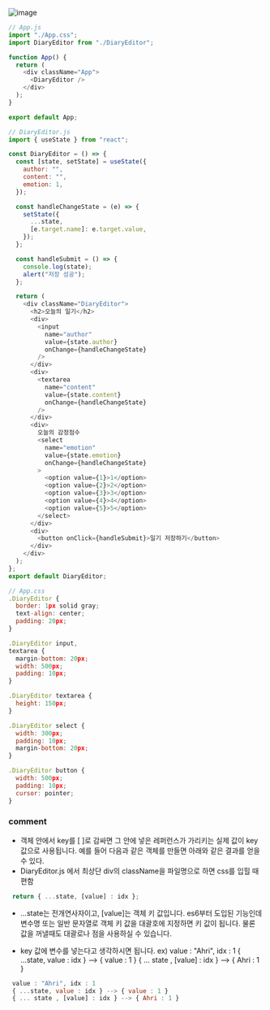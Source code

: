 ![image](https://user-images.githubusercontent.com/86208370/178137068-a9a5773f-a2c8-4b66-ba85-876573f30fdd.png)
```js
// App.js
import "./App.css";
import DiaryEditor from "./DiaryEditor";

function App() {
  return (
    <div className="App">
      <DiaryEditor />
    </div>
  );
}

export default App;
```

```js
// DiaryEditor.js
import { useState } from "react";

const DiaryEditor = () => {
  const [state, setState] = useState({
    author: "",
    content: "",
    emotion: 1,
  });

  const handleChangeState = (e) => {
    setState({
      ...state,
      [e.target.name]: e.target.value,
    });
  };

  const handleSubmit = () => {
    console.log(state);
    alert("저장 성공");
  };

  return (
    <div className="DiaryEditor">
      <h2>오늘의 일기</h2>
      <div>
        <input
          name="author"
          value={state.author}
          onChange={handleChangeState}
        />
      </div>
      <div>
        <textarea
          name="content"
          value={state.content}
          onChange={handleChangeState}
        />
      </div>
      <div>
        오늘의 감정점수
        <select
          name="emotion"
          value={state.emotion}
          onChange={handleChangeState}
        >
          <option value={1}>1</option>
          <option value={2}>2</option>
          <option value={3}>3</option>
          <option value={4}>4</option>
          <option value={5}>5</option>
        </select>
      </div>
      <div>
        <button onClick={handleSubmit}>일기 저장하기</button>
      </div>
    </div>
  );
};
export default DiaryEditor;

```

```js
// App.css
.DiaryEditor {
  border: 1px solid gray;
  text-align: center;
  padding: 20px;
}

.DiaryEditor input,
textarea {
  margin-bottom: 20px;
  width: 500px;
  padding: 10px;
}

.DiaryEditor textarea {
  height: 150px;
}

.DiaryEditor select {
  width: 300px;
  padding: 10px;
  margin-bottom: 20px;
}

.DiaryEditor button {
  width: 500px;
  padding: 10px;
  cursor: pointer;
}


```
### comment
- 객체 안에서 key를 [ ]로 감싸면 그 안에 넣은 레퍼런스가 가리키는 실제 값이 key 값으로 사용됩니다.
예를 들어 다음과 같은 객체를 만들면 아래와 같은 결과를 얻을 수 있다.
- DiaryEditor.js 에서 최상단 div의 className을 파일명으로 하면 css를 입힐 때  편함
```js
 return { ...state, [value] : idx };
```
- ...state는 전개연사자이고,
[value]는 객체 키 값입니다. es6부터 도입된 기능인데 변수명 또는 일반 문자열로 객체 키 값을 대괄호에 지정하면 키 값이 됩니다. 물론 값을 꺼낼때도 대괄로나 점을 사용하실 수 있습니다.

- key 값에 변수를 넣는다고 생각하시면 됩니다.
ex) value : "Ahri", idx : 1
{ ...state, value : idx } --> { value : 1 }
{ ... state , [value] : idx } --> { Ahri : 1 }

```js
 value : "Ahri", idx : 1 
 { ...state, value : idx } --> { value : 1 } 
 { ... state , [value] : idx } --> { Ahri : 1 }
 ```
